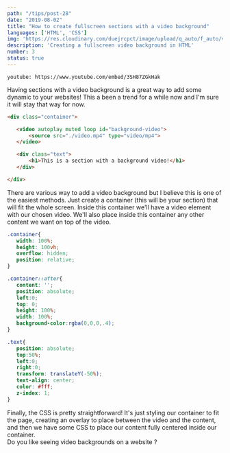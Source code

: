 ```yaml
---
path: "/tips/post-28"
date: "2019-08-02"
title: "How to create fullscreen sections with a video background"
languages: ['HTML', 'CSS']
img: 'https://res.cloudinary.com/duejrcpct/image/upload/q_auto/f_auto/v1586718167/tips/28-1_bhiqf4.png'
description: 'Creating a fullscreen video background in HTML'
number: 3
status: true
---
```


`youtube: https://www.youtube.com/embed/3SH87ZGkHak`

Having sections with a video background is a great way to add some dynamic to your websites! This a been a trend for a while now and I'm sure it will stay that way for now.

 ```html
<div class="container">

    <video autoplay muted loop id="background-video">
        <source src="./video.mp4" type="video/mp4">
    </video>

    <div class="text">
        <h1>This is a section with a background video!</h1>
    </div>

</div>
 ```

There are various way to add a video background but I believe this is one of the easiest methods. Just create a container (this will be your section) that will fit the whole screen. Inside this container we'll have a video element with our chosen video. We'll also place inside this container any other content we want on top of the video.

 ```css
.container{
    width: 100%;
    height: 100vh;
    overflow: hidden;
    position: relative;
}

.container::after{
    content: '';
    position: absolute;
    left:0;
    top: 0;
    height: 100%;
    width: 100%;
    background-color:rgba(0,0,0,.4);
}

.text{
    position: absolute;
    top:50%;
    left:0;
    right:0;
    transform: translateY(-50%);
    text-align: center;
    color: #fff;
    z-index: 1;
}
 ```

Finally, the CSS is pretty straightforward! It's just styling our container to fit the page, creating an overlay to place between the video and the content, and then we have some CSS to place our content fully centered inside our container.  
Do you like seeing video backgrounds on a website ?
